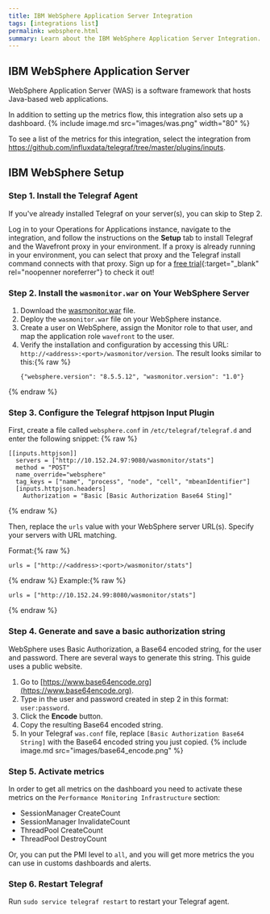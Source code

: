```yaml
---
title: IBM WebSphere Application Server Integration
tags: [integrations list]
permalink: websphere.html
summary: Learn about the IBM WebSphere Application Server Integration.
---
```

## IBM WebSphere Application Server

WebSphere Application Server (WAS) is a software framework that hosts Java-based web applications.

In addition to setting up the metrics flow, this integration also sets up a dashboard.
{% include image.md src="images/was.png" width="80" %}


To see a list of the metrics for this integration, select the integration from <https://github.com/influxdata/telegraf/tree/master/plugins/inputs>.
## IBM WebSphere Setup



### Step 1. Install the Telegraf Agent

If you've already installed Telegraf on your server(s), you can skip to Step 2.

Log in to your Operations for Applications instance, navigate to the integration, and follow the instructions on the **Setup** tab to install Telegraf and the Wavefront proxy in your environment. If a proxy is already running in your environment, you can select that proxy and the Telegraf install command connects with that proxy. Sign up for a [free trial](https://tanzu.vmware.com/observability-trial){:target="_blank" rel="noopenner noreferrer"} to check it out!

### Step 2. Install the `wasmonitor.war` on Your WebSphere Server

1. Download the [wasmonitor.war](https://github.com/wavefrontHQ/wasmonitor/releases/download/1.0/wasmonitor.war) file.
1. Deploy the `wasmonitor.war` file on your WebSphere instance.
1. Create a user on WebSphere, assign the Monitor role to that user, and map the application role `wavefront` to the user.
1. Verify the installation and configuration by accessing this URL: `http://<address>:<port>/wasmonitor/version`.
    The result looks similar to this:{% raw %}
    ```
    {"websphere.version": "8.5.5.12", "wasmonitor.version": "1.0"}
    ```
{% endraw %}

### Step 3. Configure the Telegraf httpjson Input Plugin

First, create a file called `websphere.conf` in `/etc/telegraf/telegraf.d` and enter the following snippet:
{% raw %}
```
[[inputs.httpjson]]
  servers = ["http://10.152.24.97:9080/wasmonitor/stats"]
  method = "POST"
  name_override="websphere"
  tag_keys = ["name", "process", "node", "cell", "mbeanIdentifier"]
  [inputs.httpjson.headers]
    Authorization = "Basic [Basic Authorization Base64 Sting]"
```
{% endraw %}

Then, replace the `urls` value with your WebSphere server URL(s). Specify your servers with URL matching.

Format:{% raw %}
```
urls = ["http://<address>:<port>/wasmonitor/stats"]
```
{% endraw %}
Example:{% raw %}
```
urls = ["http://10.152.24.99:8080/wasmonitor/stats"]
```
{% endraw %}

### Step 4. Generate and save a basic authorization string

WebSphere uses Basic Authorization, a Base64 encoded string, for the user and password. There are several ways to generate this string. This guide uses a public website.
1. Go to [https://www.base64encode.org](https://www.base64encode.org).
1. Type in the user and password created in step 2 in this format: `user:password`.
1. Click the **Encode** button.
1. Copy the resulting Base64 encoded string.
1. In your Telegraf `was.conf` file, replace `[Basic Authorization Base64 String]` with the Base64 encoded string you just copied.
{% include image.md src="images/base64_encode.png" %}

### Step 5. Activate metrics

In order to get all metrics on the dashboard you need to activate these metrics on the `Performance Monitoring Infrastructure` section:
* SessionManager CreateCount
* SessionManager InvalidateCount
* ThreadPool CreateCount
* ThreadPool DestroyCount

Or, you can put the PMI level to `all`, and you will get more metrics the you can use in customs dashboards and alerts.

### Step 6. Restart Telegraf

Run `sudo service telegraf restart` to restart your Telegraf agent.



